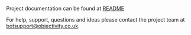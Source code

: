 Project documentation can be found at [README](https://github.com/ObjectivityLtd/Bot.Tests.Stories.Xunit/blob/master/README.md)

For help, support, questions and ideas please contact the project team at botsupport@objectivity.co.uk.
